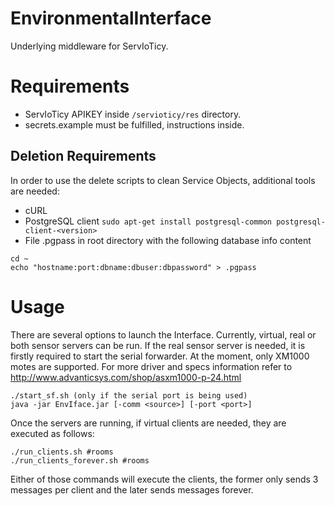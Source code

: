 # EnvironmentalInterface

Underlying middleware for ServIoTicy.

# Requirements

* ServIoTicy APIKEY inside `/servioticy/res` directory.
* secrets.example must be fulfilled, instructions inside.

## Deletion Requirements

In order to use the delete scripts to clean Service Objects, additional tools are needed:

* cURL
* PostgreSQL client 
`sudo apt-get install postgresql-common postgresql-client-<version>`
* File .pgpass in root directory with the following database info content
```
cd ~
echo "hostname:port:dbname:dbuser:dbpassword" > .pgpass
```

# Usage

There are several options to launch the Interface. Currently, virtual, real or both sensor servers can be run. If the real sensor server is needed, it is firstly required to start the serial forwarder. At the moment, only XM1000 motes are supported. For more driver and specs information refer to http://www.advanticsys.com/shop/asxm1000-p-24.html 

```
./start_sf.sh (only if the serial port is being used)
java -jar EnvIface.jar [-comm <source>] [-port <port>]
```

Once the servers are running, if virtual clients are needed, they are executed as follows:

```
./run_clients.sh #rooms
./run_clients_forever.sh #rooms
```

Either of those commands will execute the clients, the former only sends 3 messages per client and the later sends messages forever.


